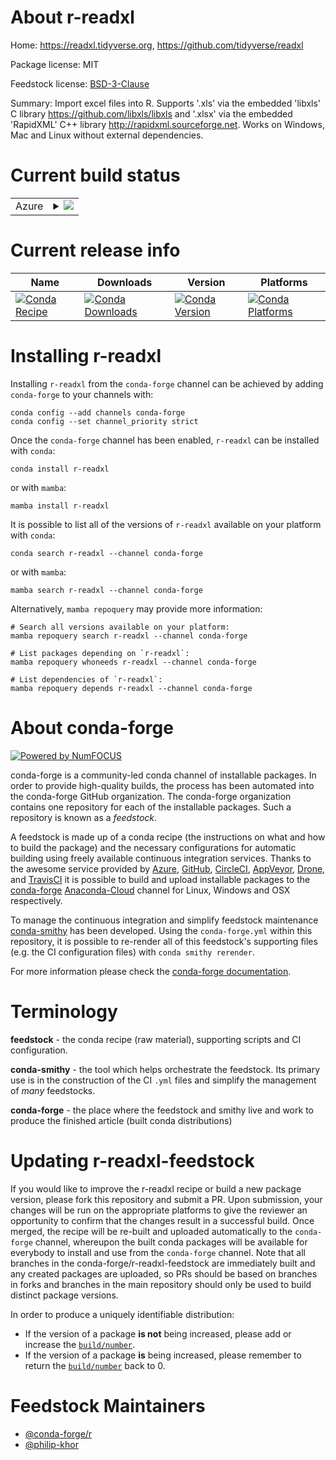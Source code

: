 About r-readxl
==============

Home: https://readxl.tidyverse.org, https://github.com/tidyverse/readxl

Package license: MIT

Feedstock license: [BSD-3-Clause](https://github.com/conda-forge/r-readxl-feedstock/blob/main/LICENSE.txt)

Summary: Import excel files into R. Supports '.xls' via the embedded 'libxls' C library <https://github.com/libxls/libxls> and '.xlsx' via the embedded 'RapidXML' C++ library <http://rapidxml.sourceforge.net>.  Works on Windows, Mac and Linux without external dependencies.

Current build status
====================


<table>
    
  <tr>
    <td>Azure</td>
    <td>
      <details>
        <summary>
          <a href="https://dev.azure.com/conda-forge/feedstock-builds/_build/latest?definitionId=1524&branchName=main">
            <img src="https://dev.azure.com/conda-forge/feedstock-builds/_apis/build/status/r-readxl-feedstock?branchName=main">
          </a>
        </summary>
        <table>
          <thead><tr><th>Variant</th><th>Status</th></tr></thead>
          <tbody><tr>
              <td>linux_64_r_base4.1</td>
              <td>
                <a href="https://dev.azure.com/conda-forge/feedstock-builds/_build/latest?definitionId=1524&branchName=main">
                  <img src="https://dev.azure.com/conda-forge/feedstock-builds/_apis/build/status/r-readxl-feedstock?branchName=main&jobName=linux&configuration=linux_64_r_base4.1" alt="variant">
                </a>
              </td>
            </tr><tr>
              <td>linux_64_r_base4.2</td>
              <td>
                <a href="https://dev.azure.com/conda-forge/feedstock-builds/_build/latest?definitionId=1524&branchName=main">
                  <img src="https://dev.azure.com/conda-forge/feedstock-builds/_apis/build/status/r-readxl-feedstock?branchName=main&jobName=linux&configuration=linux_64_r_base4.2" alt="variant">
                </a>
              </td>
            </tr><tr>
              <td>linux_aarch64_r_base4.1</td>
              <td>
                <a href="https://dev.azure.com/conda-forge/feedstock-builds/_build/latest?definitionId=1524&branchName=main">
                  <img src="https://dev.azure.com/conda-forge/feedstock-builds/_apis/build/status/r-readxl-feedstock?branchName=main&jobName=linux&configuration=linux_aarch64_r_base4.1" alt="variant">
                </a>
              </td>
            </tr><tr>
              <td>linux_aarch64_r_base4.2</td>
              <td>
                <a href="https://dev.azure.com/conda-forge/feedstock-builds/_build/latest?definitionId=1524&branchName=main">
                  <img src="https://dev.azure.com/conda-forge/feedstock-builds/_apis/build/status/r-readxl-feedstock?branchName=main&jobName=linux&configuration=linux_aarch64_r_base4.2" alt="variant">
                </a>
              </td>
            </tr><tr>
              <td>linux_ppc64le_r_base4.1</td>
              <td>
                <a href="https://dev.azure.com/conda-forge/feedstock-builds/_build/latest?definitionId=1524&branchName=main">
                  <img src="https://dev.azure.com/conda-forge/feedstock-builds/_apis/build/status/r-readxl-feedstock?branchName=main&jobName=linux&configuration=linux_ppc64le_r_base4.1" alt="variant">
                </a>
              </td>
            </tr><tr>
              <td>linux_ppc64le_r_base4.2</td>
              <td>
                <a href="https://dev.azure.com/conda-forge/feedstock-builds/_build/latest?definitionId=1524&branchName=main">
                  <img src="https://dev.azure.com/conda-forge/feedstock-builds/_apis/build/status/r-readxl-feedstock?branchName=main&jobName=linux&configuration=linux_ppc64le_r_base4.2" alt="variant">
                </a>
              </td>
            </tr><tr>
              <td>osx_64_r_base4.1</td>
              <td>
                <a href="https://dev.azure.com/conda-forge/feedstock-builds/_build/latest?definitionId=1524&branchName=main">
                  <img src="https://dev.azure.com/conda-forge/feedstock-builds/_apis/build/status/r-readxl-feedstock?branchName=main&jobName=osx&configuration=osx_64_r_base4.1" alt="variant">
                </a>
              </td>
            </tr><tr>
              <td>osx_64_r_base4.2</td>
              <td>
                <a href="https://dev.azure.com/conda-forge/feedstock-builds/_build/latest?definitionId=1524&branchName=main">
                  <img src="https://dev.azure.com/conda-forge/feedstock-builds/_apis/build/status/r-readxl-feedstock?branchName=main&jobName=osx&configuration=osx_64_r_base4.2" alt="variant">
                </a>
              </td>
            </tr><tr>
              <td>osx_arm64_r_base4.1</td>
              <td>
                <a href="https://dev.azure.com/conda-forge/feedstock-builds/_build/latest?definitionId=1524&branchName=main">
                  <img src="https://dev.azure.com/conda-forge/feedstock-builds/_apis/build/status/r-readxl-feedstock?branchName=main&jobName=osx&configuration=osx_arm64_r_base4.1" alt="variant">
                </a>
              </td>
            </tr><tr>
              <td>osx_arm64_r_base4.2</td>
              <td>
                <a href="https://dev.azure.com/conda-forge/feedstock-builds/_build/latest?definitionId=1524&branchName=main">
                  <img src="https://dev.azure.com/conda-forge/feedstock-builds/_apis/build/status/r-readxl-feedstock?branchName=main&jobName=osx&configuration=osx_arm64_r_base4.2" alt="variant">
                </a>
              </td>
            </tr><tr>
              <td>win_64</td>
              <td>
                <a href="https://dev.azure.com/conda-forge/feedstock-builds/_build/latest?definitionId=1524&branchName=main">
                  <img src="https://dev.azure.com/conda-forge/feedstock-builds/_apis/build/status/r-readxl-feedstock?branchName=main&jobName=win&configuration=win_64_" alt="variant">
                </a>
              </td>
            </tr>
          </tbody>
        </table>
      </details>
    </td>
  </tr>
</table>

Current release info
====================

| Name | Downloads | Version | Platforms |
| --- | --- | --- | --- |
| [![Conda Recipe](https://img.shields.io/badge/recipe-r--readxl-green.svg)](https://anaconda.org/conda-forge/r-readxl) | [![Conda Downloads](https://img.shields.io/conda/dn/conda-forge/r-readxl.svg)](https://anaconda.org/conda-forge/r-readxl) | [![Conda Version](https://img.shields.io/conda/vn/conda-forge/r-readxl.svg)](https://anaconda.org/conda-forge/r-readxl) | [![Conda Platforms](https://img.shields.io/conda/pn/conda-forge/r-readxl.svg)](https://anaconda.org/conda-forge/r-readxl) |

Installing r-readxl
===================

Installing `r-readxl` from the `conda-forge` channel can be achieved by adding `conda-forge` to your channels with:

```
conda config --add channels conda-forge
conda config --set channel_priority strict
```

Once the `conda-forge` channel has been enabled, `r-readxl` can be installed with `conda`:

```
conda install r-readxl
```

or with `mamba`:

```
mamba install r-readxl
```

It is possible to list all of the versions of `r-readxl` available on your platform with `conda`:

```
conda search r-readxl --channel conda-forge
```

or with `mamba`:

```
mamba search r-readxl --channel conda-forge
```

Alternatively, `mamba repoquery` may provide more information:

```
# Search all versions available on your platform:
mamba repoquery search r-readxl --channel conda-forge

# List packages depending on `r-readxl`:
mamba repoquery whoneeds r-readxl --channel conda-forge

# List dependencies of `r-readxl`:
mamba repoquery depends r-readxl --channel conda-forge
```


About conda-forge
=================

[![Powered by
NumFOCUS](https://img.shields.io/badge/powered%20by-NumFOCUS-orange.svg?style=flat&colorA=E1523D&colorB=007D8A)](https://numfocus.org)

conda-forge is a community-led conda channel of installable packages.
In order to provide high-quality builds, the process has been automated into the
conda-forge GitHub organization. The conda-forge organization contains one repository
for each of the installable packages. Such a repository is known as a *feedstock*.

A feedstock is made up of a conda recipe (the instructions on what and how to build
the package) and the necessary configurations for automatic building using freely
available continuous integration services. Thanks to the awesome service provided by
[Azure](https://azure.microsoft.com/en-us/services/devops/), [GitHub](https://github.com/),
[CircleCI](https://circleci.com/), [AppVeyor](https://www.appveyor.com/),
[Drone](https://cloud.drone.io/welcome), and [TravisCI](https://travis-ci.com/)
it is possible to build and upload installable packages to the
[conda-forge](https://anaconda.org/conda-forge) [Anaconda-Cloud](https://anaconda.org/)
channel for Linux, Windows and OSX respectively.

To manage the continuous integration and simplify feedstock maintenance
[conda-smithy](https://github.com/conda-forge/conda-smithy) has been developed.
Using the ``conda-forge.yml`` within this repository, it is possible to re-render all of
this feedstock's supporting files (e.g. the CI configuration files) with ``conda smithy rerender``.

For more information please check the [conda-forge documentation](https://conda-forge.org/docs/).

Terminology
===========

**feedstock** - the conda recipe (raw material), supporting scripts and CI configuration.

**conda-smithy** - the tool which helps orchestrate the feedstock.
                   Its primary use is in the construction of the CI ``.yml`` files
                   and simplify the management of *many* feedstocks.

**conda-forge** - the place where the feedstock and smithy live and work to
                  produce the finished article (built conda distributions)


Updating r-readxl-feedstock
===========================

If you would like to improve the r-readxl recipe or build a new
package version, please fork this repository and submit a PR. Upon submission,
your changes will be run on the appropriate platforms to give the reviewer an
opportunity to confirm that the changes result in a successful build. Once
merged, the recipe will be re-built and uploaded automatically to the
`conda-forge` channel, whereupon the built conda packages will be available for
everybody to install and use from the `conda-forge` channel.
Note that all branches in the conda-forge/r-readxl-feedstock are
immediately built and any created packages are uploaded, so PRs should be based
on branches in forks and branches in the main repository should only be used to
build distinct package versions.

In order to produce a uniquely identifiable distribution:
 * If the version of a package **is not** being increased, please add or increase
   the [``build/number``](https://docs.conda.io/projects/conda-build/en/latest/resources/define-metadata.html#build-number-and-string).
 * If the version of a package **is** being increased, please remember to return
   the [``build/number``](https://docs.conda.io/projects/conda-build/en/latest/resources/define-metadata.html#build-number-and-string)
   back to 0.

Feedstock Maintainers
=====================

* [@conda-forge/r](https://github.com/conda-forge/r/)
* [@philip-khor](https://github.com/philip-khor/)

